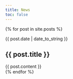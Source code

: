 ```yaml
---
title: News
toc: false
---
```


{% for post in site.posts %}
<article class="news_article" id="{{ post.url }}">
  <div class="news_date">{{ post.date | date_to_string }}</div>
  <h1 class="news_title">{{ post.title }}</h1>
  <!-- <h1 class="news_title"><a href="{{ post.url | prepend: site.baseurl }}">{{ post.title }}</a></h1> -->
  <div class="news_content">
  {{ post.content }}
  </div>
</article>
{% endfor %}